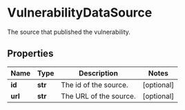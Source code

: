 # VulnerabilityDataSource

The source that published the vulnerability.
## Properties
| Name | Type | Description | Notes |
| ------------ | ------------- | ------------- | ------------- |
| **id** | **str** | The id of the source. | [optional]  |
| **url** | **str** | The URL of the source. | [optional]  |


